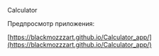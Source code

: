 Calculator

Предпросмотр приложения:

[https://blackmozzzart.github.io/Calculator_app/](https://blackmozzzart.github.io/Calculator_app/)
